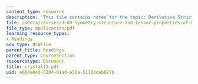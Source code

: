 ```yaml
---
content_type: resource
description: 'This file contains notes for the topic: Derivative Structures.'
file: /media/courses/3-60-symmetry-structure-and-tensor-properties-of-materials-fall-2005/e604e04d520401ada56a5118ddab027b_crystal13.pdf
file_type: application/pdf
learning_resource_types:
- Readings
ocw_type: OCWFile
parent_title: Readings
parent_type: CourseSection
resourcetype: Document
title: crystal13.pdf
uid: e604e04d-5204-01ad-a56a-5118ddab027b
---
```

